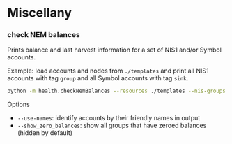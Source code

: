 # Miscellany

### check NEM balances

Prints balance and last harvest information for a set of NIS1 and/or Symbol accounts.

Example: load accounts and nodes from `./templates` and print all NIS1 accounts with tag `group` and all Symbol accounts with tag `sink`.

```sh
python -m health.checkNemBalances --resources ./templates --nis-groups group --sym-groups sink
```
Options
 * `--use-names`: identify accounts by their friendly names in output
 * `--show_zero_balances`: show all groups that have zeroed balances (hidden by default)
